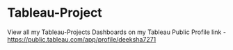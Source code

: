 # Tableau-Project
View all my Tableau-Projects Dashboards on my Tableau Public Profile link -https://public.tableau.com/app/profile/deeksha7271
